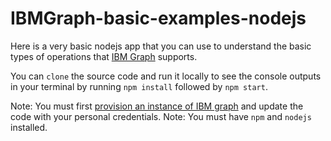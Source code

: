 # IBMGraph-basic-examples-nodejs

Here is a very basic nodejs app that you can use to understand the basic types of operations that [IBM Graph](https://ibm-graph-docs.ng.bluemix.net/index.html) supports.

You can `clone` the source code and run it locally to see the console outputs in your terminal by running `npm install` followed by `npm start`.

Note: You must first [provision an instance of IBM graph](https://console.ng.bluemix.net/catalog/services/ibm-graph/) and update the code with your personal credentials.
Note: You must have `npm` and `nodejs` installed.
